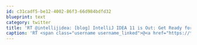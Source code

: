 ```yaml
---
id: c31cadf5-be12-4002-86f3-66d984bdfd32
blueprint: text
category: twitter
title: 'RT @intellijidea: [blog] IntelliJ IDEA 11 is Out: Get Ready for a Productivity Takeoff! bit.ly/swHTQ7'
caption: 'RT <span class="username username_linked">@<a href="https://twitter.com/intellijidea" title="JetBrains IntelliJ IDEA">intellijidea</a></span>: [blog] IntelliJ IDEA 11 is Out: Get Ready for a Productivity Takeoff! <a href="http://bit.ly/swHTQ7" title="http://bit.ly/swHTQ7" class="link link_untco">bit.ly/swHTQ7</a>'
---
```

